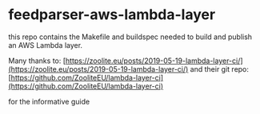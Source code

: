 # feedparser-aws-lambda-layer

this repo contains the Makefile and buildspec needed to build and publish an AWS Lambda layer.

Many thanks to:
[https://zoolite.eu/posts/2019-05-19-lambda-layer-ci/](https://zoolite.eu/posts/2019-05-19-lambda-layer-ci/)
and their git repo:
[https://github.com/ZooliteEU/lambda-layer-ci](https://github.com/ZooliteEU/lambda-layer-ci)

for the informative guide

